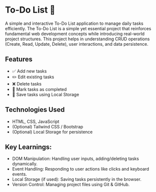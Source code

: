 # To-Do List 📝  

A simple and interactive To-Do List application to manage daily tasks efficiently.
The To-Do List is a simple yet essential project that reinforces fundamental web development concepts while introducing real-world project structures. This project helps in understanding CRUD operations (Create, Read, Update, Delete), user interactions, and data persistence.

## Features  
- ✅ Add new tasks  
- ✏️ Edit existing tasks  
- ❌ Delete tasks  
- 📌 Mark tasks as completed  
- 💾 Save tasks using Local Storage  

## Technologies Used  
- HTML, CSS, JavaScript  
- (Optional) Tailwind CSS / Bootstrap  
- (Optional) Local Storage for persistence  

## Key Learnings:
- DOM Manipulation: Handling user inputs, adding/deleting tasks dynamically.
- Event Handling: Responding to user actions like clicks and keyboard events.
- Local Storage (if used): Saving tasks persistently in the browser.
- Version Control: Managing project files using Git & GitHub.
